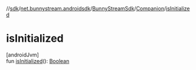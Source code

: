 //[sdk](../../../../index.md)/[net.bunnystream.androidsdk](../../index.md)/[BunnyStreamSdk](../index.md)/[Companion](index.md)/[isInitialized](is-initialized.md)

# isInitialized

[androidJvm]\
fun [isInitialized](is-initialized.md)(): [Boolean](https://kotlinlang.org/api/latest/jvm/stdlib/kotlin/-boolean/index.html)
